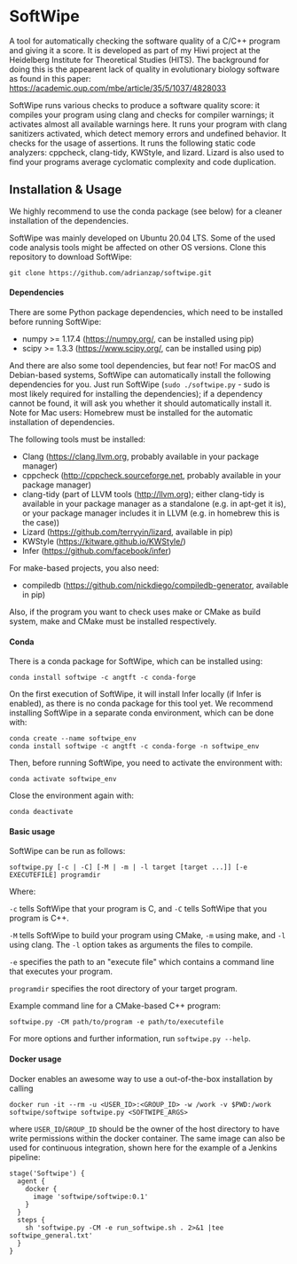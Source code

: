 # SoftWipe
A tool for automatically checking the software quality of a C/C++ program and giving it a score. It is developed as part of my Hiwi project at the Heidelberg Institute for Theoretical Studies (HITS). The background for doing this is the appearent lack of quality in evolutionary biology software as found in this paper: https://academic.oup.com/mbe/article/35/5/1037/4828033

SoftWipe runs various checks to produce a software quality score: it compiles your program using clang and checks for compiler warnings; it activates almost all available warnings here. It runs your program with clang sanitizers activated, which detect memory errors and undefined behavior. It checks for the usage of assertions. It runs the following static code analyzers: cppcheck, clang-tidy, KWStyle, and lizard. Lizard is also used to find your programs average cyclomatic complexity and code duplication.

## Installation & Usage
We highly recommend to use the conda package (see below) for a cleaner installation of the dependencies.

SoftWipe was mainly developed on Ubuntu 20.04 LTS. Some of the used code analysis tools might be affected on other OS versions.
Clone this repository to download SoftWipe:
```
git clone https://github.com/adrianzap/softwipe.git
```

#### Dependencies
There are some Python package dependencies, which need to be installed before running SoftWipe:
* numpy >= 1.17.4 (<https://numpy.org/>, can be installed using pip)
* scipy >= 1.3.3 (<https://www.scipy.org/>, can be installed using pip)

And there are also some tool dependencies, but fear not! For macOS and Debian-based systems, SoftWipe can automatically install the following dependencies for you. Just run SoftWipe (`sudo ./softwipe.py` - sudo is most likely required for installing the dependencies); if a dependency cannot be found, it will ask you whether it should automatically install it. Note for Mac users: Homebrew must be installed for the automatic installation of dependencies.

The following tools must be installed:
* Clang (<https://clang.llvm.org>, probably available in your package manager)
* cppcheck (<http://cppcheck.sourceforge.net>, probably available in your package manager)
* clang-tidy (part of LLVM tools (<http://llvm.org>); either clang-tidy is available in your package manager as a standalone (e.g. in apt-get it is), or your package manager includes it in LLVM (e.g. in homebrew this is the case))
* Lizard (<https://github.com/terryyin/lizard>, available in pip)
* KWStyle (<https://kitware.github.io/KWStyle/>)
* Infer (<https://github.com/facebook/infer>)

For make-based projects, you also need:
* compiledb (<https://github.com/nickdiego/compiledb-generator>, available in pip)

Also, if the program you want to check uses make or CMake as build system, make and CMake must be installed respectively.

#### Conda
There is a conda package for SoftWipe, which can be installed using:
```
conda install softwipe -c angtft -c conda-forge
```
On the first execution of SoftWipe, it will install Infer locally (if Infer is enabled), as there is no conda package for this tool yet.
We recommend installing SoftWipe in a separate conda environment, which can be done with:
```
conda create --name softwipe_env
conda install softwipe -c angtft -c conda-forge -n softwipe_env
```
Then, before running SoftWipe, you need to activate the environment with:
```
conda activate softwipe_env
```
Close the environment again with:
```
conda deactivate
```

#### Basic usage
SoftWipe can be run as follows:
```
softwipe.py [-c | -C] [-M | -m | -l target [target ...]] [-e EXECUTEFILE] programdir
```
Where:

`-c` tells SoftWipe that your program is C, and `-C` tells SoftWipe that you program is C++.

`-M` tells SoftWipe to build your program using CMake, `-m` using make, and `-l` using clang. The `-l` option takes as arguments the files to compile.

`-e` specifies the path to an "execute file" which contains a command line that executes your program.

`programdir` specifies the root directory of your target program.

Example command line for a CMake-based C++ program:
```
softwipe.py -CM path/to/program -e path/to/executefile
```

For more options and further information, run `softwipe.py --help`.

#### Docker usage

Docker enables an awesome way to use a out-of-the-box installation by calling 

```
docker run -it --rm -u <USER_ID>:<GROUP_ID> -w /work -v $PWD:/work softwipe/softwipe softwipe.py <SOFTWIPE_ARGS>
```

where `USER_ID`/`GROUP_ID` should be the owner of the host directory to have write permissions within the docker container.
The same image can also be used for continuous integration, shown here for the example of a Jenkins pipeline:

```
stage('Softwipe') {
  agent {
    docker {
      image 'softwipe/softwipe:0.1'
    }
  }
  steps {
    sh 'softwipe.py -CM -e run_softwipe.sh . 2>&1 |tee softwipe_general.txt'
  }
}
